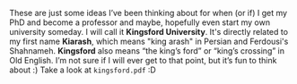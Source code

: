 These are just some ideas I’ve been thinking about for when (or if) I get my PhD and become a professor and maybe, hopefully even start my own university someday. I will call it **Kingsford University**. It's directly related to my first name **Kiarash**, which means "king arash" in Persian and Ferdousi's Shahnameh. **Kingsford** also means “the king’s ford” or “king’s crossing” in Old English. I’m not sure if I will ever get to that point, but it’s fun to think about :)
Take a look at `kingsford.pdf` :D